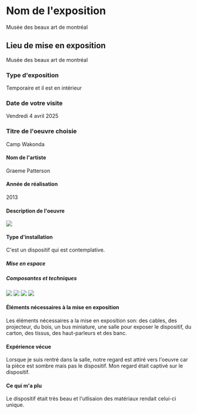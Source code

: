 # Nom de l'exposition

Musée des beaux art de montréal

## Lieu de mise en exposition

Musée des beaux art de montréal

### Type d'exposition

Temporaire et il est en intérieur

### Date de votre visite

Vendredi 4 avril 2025

### Titre de l'oeuvre choisie

Camp Wakonda


#### Nom de l'artiste

Graeme Patterson

#### Année de réalisation

2013

#### Description de l'oeuvre

<img src="../expo_MBAM/medias/">

#### Type d'installation 

C'est un dispositif qui est contemplative.

##### Mise en espace



##### Composantes et techniques

<img src="../expo_MBAM/medias/">
<img src="../expo_MBAM/medias/">
<img src="../expo_MBAM/medias/">
<img src="../expo_MBAM/medias/">

#### Éléments nécessaires à la mise en exposition

Les éléments nécessaires a la mise en exposition son: des cables, des projecteur, du bois, un bus miniature, une salle pour exposer le dispositif, du carton, des tissus, des haut-parleurs et des banc.

#### Expérience vécue

Lorsque je suis rentré dans la salle, notre regard est attiré vers l'oeuvre car la pièce est sombre mais pas le dispositif. Mon regard était captivé sur le dispositif.

#### Ce qui m'a plu

Le dispositif était très beau et l'utlisaion des matériaux rendait celui-ci unique.
